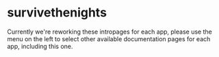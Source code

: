 # survivethenights

Currently we're reworking these intropages for each app, please use the menu on the left to select other available documentation pages for each app, including this one.

